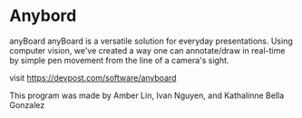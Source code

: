 # Anybord
anyBoard anyBoard is a versatile solution for everyday presentations. Using computer vision, we've created a way one can annotate/draw in real-time by simple pen movement from the line of a camera's sight.

visit https://devpost.com/software/anyboard

This program was made by Amber Lin, Ivan Nguyen, and Kathalinne Bella Gonzalez
